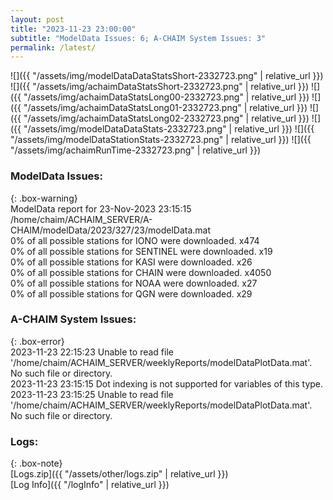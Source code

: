 ```yaml
---
layout: post
title: "2023-11-23 23:00:00"
subtitle: "ModelData Issues: 6; A-CHAIM System Issues: 3"
permalink: /latest/
---
```


![]({{ "/assets/img/modelDataDataStatsShort-2332723.png" | relative_url }})
![]({{ "/assets/img/achaimDataStatsShort-2332723.png" | relative_url }})
![]({{ "/assets/img/achaimDataStatsLong00-2332723.png" | relative_url }})
![]({{ "/assets/img/achaimDataStatsLong01-2332723.png" | relative_url }})
![]({{ "/assets/img/achaimDataStatsLong02-2332723.png" | relative_url }})
![]({{ "/assets/img/modelDataDataStats-2332723.png" | relative_url }})
![]({{ "/assets/img/modelDataStationStats-2332723.png" | relative_url }})
![]({{ "/assets/img/achaimRunTime-2332723.png" | relative_url }})


### ModelData Issues:  
  
{: .box-warning}  
 ModelData report for 23-Nov-2023 23:15:15   
 /home/chaim/ACHAIM_SERVER/A-CHAIM/modelData/2023/327/23/modelData.mat   
 0% of all possible stations for IONO were downloaded. x474   
 0% of all possible stations for SENTINEL were downloaded. x19   
 0% of all possible stations for KASI were downloaded. x26   
 0% of all possible stations for CHAIN were downloaded. x4050   
 0% of all possible stations for NOAA were downloaded. x27   
 0% of all possible stations for QGN were downloaded. x29   
  
### A-CHAIM System Issues:  
  
{: .box-error}  
2023-11-23 22:15:23 Unable to read file '/home/chaim/ACHAIM_SERVER/weeklyReports/modelDataPlotData.mat'. No such file or directory.  
2023-11-23 23:15:15 Dot indexing is not supported for variables of this type.  
2023-11-23 23:15:25 Unable to read file '/home/chaim/ACHAIM_SERVER/weeklyReports/modelDataPlotData.mat'. No such file or directory.  

### Logs:  
  
{: .box-note}  
[Logs.zip]({{ "/assets/other/logs.zip" | relative_url }})  
[Log Info]({{ "/logInfo" | relative_url }})  
